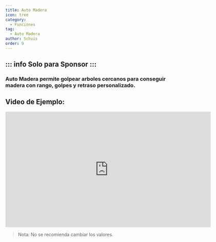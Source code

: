 ```yaml
---
title: Auto Madera
icon: tree
category:
  - Funciones
tag:
  - Auto Madera
author: Schvis
order: 9
---
```

::: info Solo para Sponsor
:::
---
### Auto Madera permite golpear arboles cercanos para conseguir madera con rango, golpes y retraso personalizado.

## Video de Ejemplo:

<iframe width="640" height="360" src="https://www.youtube.com/embed/v95_NOxc4do?list=PL5eI1Tb64p56g27qfYk7VuFTz4FK6YrKa" title="Korepi - Auto Tree Farm" frameborder="0" allow="accelerometer; autoplay; clipboard-write; encrypted-media; gyroscope; picture-in-picture; web-share" allowfullscreen></iframe>

> Nota: No se recomienda cambiar los valores.
